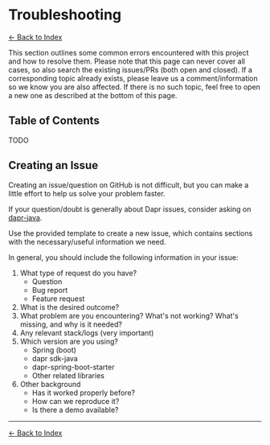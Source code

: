 # Troubleshooting

[<- Back to Index](index.md)

This section outlines some common errors encountered with this project and how to resolve them. Please note that this page can never cover all cases, so also search the existing issues/PRs (both open and closed). If a corresponding topic already exists, please leave us a comment/information so we know you are also affected. If there is no such topic, feel free to open a new one as described at the bottom of this page.

## Table of Contents

TODO

## Creating an Issue

Creating an issue/question on GitHub is not difficult, but you can make a little effort to help us solve your problem faster.

If your question/doubt is generally about Dapr issues, consider asking on [dapr-java](https://github.com/dapr/java-sdk).

Use the provided template to create a new issue, which contains sections with the necessary/useful information we need.

In general, you should include the following information in your issue:

1. What type of request do you have?
   - Question
   - Bug report
   - Feature request
2. What is the desired outcome?
3. What problem are you encountering? What's not working? What's missing, and why is it needed?
4. Any relevant stack/logs (very important)
5. Which version are you using?
   - Spring (boot)
   - dapr sdk-java
   - dapr-spring-boot-starter
   - Other related libraries
6. Other background
   - Has it worked properly before?
   - How can we reproduce it?
   - Is there a demo available?

----------

[<- Back to Index](index.md)
